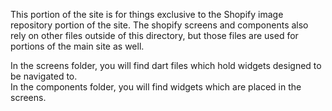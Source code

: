 This portion of the site is for things exclusive to the Shopify image repository portion of the site. The shopify screens and components also rely on other files outside of this directory, but those files are used for portions of the main site as well.

In the screens folder, you will find dart files which hold widgets designed to be navigated to.\
In the components folder, you will find widgets which are placed in the screens.
